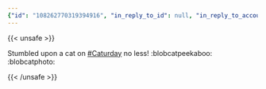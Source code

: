 ```yaml
---
{"id": "108262770319394916", "in_reply_to_id": null, "in_reply_to_account_id": null, "sensitive": false, "spoiler_text": "", "visibility": "public", "language": "en", "replies_count": 0, "reblogs_count": 0, "favourites_count": 4, "edited_at": null, "reblog": null, "application": {"name": "Tusky", "website": "https://tusky.app"}, "account": {"id": "108219415927856966", "username": "brozek", "acct": "brozek", "display_name": "Brandon Rozek", "locked": false, "bot": false, "discoverable": true, "group": false, "created_at": "2022-04-30T00:00:00.000Z", "note": "<p>Linux Enthusiast | FOSS Fanatic | Amateur Radio Operator | PhD Student in CS @ RPI</p><p>Mainly post new things I learn about <a href=\"https://fosstodon.org/tags/Linux\" class=\"mention hashtag\" rel=\"tag\">#<span>Linux</span></a> and working on my website <a href=\"https://fosstodon.org/tags/IndieWeb\" class=\"mention hashtag\" rel=\"tag\">#<span>IndieWeb</span></a> <a href=\"https://fosstodon.org/tags/fedi22\" class=\"mention hashtag\" rel=\"tag\">#<span>fedi22</span></a></p>", "url": "https://fosstodon.org/@brozek", "avatar": "https://cdn.fosstodon.org/accounts/avatars/108/219/415/927/856/966/original/c007afd0c6749859.png", "avatar_static": "https://cdn.fosstodon.org/accounts/avatars/108/219/415/927/856/966/original/c007afd0c6749859.png", "header": "https://fosstodon.org/headers/original/missing.png", "header_static": "https://fosstodon.org/headers/original/missing.png", "followers_count": 107, "following_count": 244, "statuses_count": 48, "last_status_at": "2022-05-14", "emojis": [{"shortcode": "kdelight", "url": "https://cdn.fosstodon.org/custom_emojis/images/000/106/750/original/22f2a8da54322c05.png", "static_url": "https://cdn.fosstodon.org/custom_emojis/images/000/106/750/static/22f2a8da54322c05.png", "visible_in_picker": true}, {"shortcode": "fedora", "url": "https://cdn.fosstodon.org/custom_emojis/images/000/225/367/original/f0c78925a380caa3.png", "static_url": "https://cdn.fosstodon.org/custom_emojis/images/000/225/367/static/f0c78925a380caa3.png", "visible_in_picker": true}, {"shortcode": "firefoxnew", "url": "https://cdn.fosstodon.org/custom_emojis/images/000/106/753/original/9ad36311d3fa683b.png", "static_url": "https://cdn.fosstodon.org/custom_emojis/images/000/106/753/static/9ad36311d3fa683b.png", "visible_in_picker": true}, {"shortcode": "thunderbird", "url": "https://cdn.fosstodon.org/custom_emojis/images/000/010/377/original/4bc6f0caa347f85a.png", "static_url": "https://cdn.fosstodon.org/custom_emojis/images/000/010/377/static/4bc6f0caa347f85a.png", "visible_in_picker": true}, {"shortcode": "nextcloud", "url": "https://cdn.fosstodon.org/custom_emojis/images/000/010/361/original/nextcloud.png", "static_url": "https://cdn.fosstodon.org/custom_emojis/images/000/010/361/static/nextcloud.png", "visible_in_picker": true}], "fields": [{"name": "Website", "value": "<a href=\"https://brandonrozek.com\" target=\"_blank\" rel=\"nofollow noopener noreferrer me\"><span class=\"invisible\">https://</span><span class=\"\">brandonrozek.com</span><span class=\"invisible\"></span></a>", "verified_at": "2022-05-01T03:44:26.506+00:00"}, {"name": "GitHub", "value": "<a href=\"https://github.com/Brandon-Rozek\" target=\"_blank\" rel=\"nofollow noopener noreferrer me\"><span class=\"invisible\">https://</span><span class=\"\">github.com/Brandon-Rozek</span><span class=\"invisible\"></span></a>", "verified_at": null}, {"name": "Uses", "value": ":kdelight: :fedora: :firefoxnew: :thunderbird: :nextcloud:", "verified_at": null}]}, "media_attachments": [{"id": "108262756289195647", "type": "image", "url": "https://cdn.fosstodon.org/media_attachments/files/108/262/756/289/195/647/original/3da351fc8b5fe444.jpg", "preview_url": "https://cdn.fosstodon.org/media_attachments/files/108/262/756/289/195/647/small/3da351fc8b5fe444.jpg", "remote_url": null, "preview_remote_url": null, "text_url": null, "meta": {"original": {"width": 1231, "height": 1683, "size": "1231x1683", "aspect": 0.7314319667260843}, "small": {"width": 342, "height": 468, "size": "342x468", "aspect": 0.7307692307692307}}, "description": "A fluffy cat sitting on a patch of grass looking away from the camera into the distance.", "blurhash": "U7D^bu-rplD~?IVbRR%M01I-RR%3r5xukiIn"}], "mentions": [], "tags": [{"name": "caturday", "url": "https://fosstodon.org/tags/caturday"}], "emojis": [{"shortcode": "blobcatpeekaboo", "url": "https://cdn.fosstodon.org/custom_emojis/images/000/215/057/original/b56d0b0907c4eb34.png", "static_url": "https://cdn.fosstodon.org/custom_emojis/images/000/215/057/static/b56d0b0907c4eb34.png", "visible_in_picker": true}, {"shortcode": "blobcatphoto", "url": "https://cdn.fosstodon.org/custom_emojis/images/000/215/008/original/6a15806603a8db9c.png", "static_url": "https://cdn.fosstodon.org/custom_emojis/images/000/215/008/static/6a15806603a8db9c.png", "visible_in_picker": true}], "card": null, "poll": null, "syndication": "https://fosstodon.org/@brozek/108262770319394916", "date": "2022-05-07T21:26:15.626Z"}
---
```

{{< unsafe >}}
<p>Stumbled upon a cat on <a href="https://fosstodon.org/tags/Caturday" class="mention hashtag" rel="tag">#<span>Caturday</span></a> no less! :blobcatpeekaboo:  :blobcatphoto:</p>
{{< /unsafe >}}
